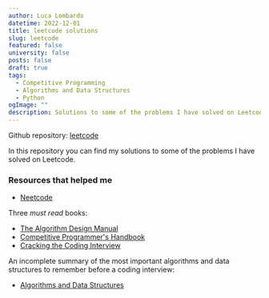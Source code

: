 ```yaml
---
author: Luca Lombardo
datetime: 2022-12-01
title: leetcode solutions
slug: leetcode
featured: false
university: false
posts: false
draft: true
tags:
  - Competitive Programming
  - Algorithms and Data Structures
  - Python
ogImage: ""
description: Solutions to some of the problems I have solved on Leetcode
---
```


Github repository: [leetcode](https://github.com/lukefleed/leetcode-fun)

In this repository you can find my solutions to some of the problems I have solved on Leetcode.

### Resources that helped me

- [Neetcode](https://neetcode.io/practice)

Three _must read_ books:

- [The Algorithm Design Manual](https://books.google.it/books/about/The_Algorithm_Design_Manual_Text.html?id=TrXd-gxPhVYC)
- [Competitive Programmer's Handbook](https://github.com/pllk/cphb)
- [Cracking the Coding Interview](https://books.google.it/books/about/Cracking_the_Coding_Interview.html?id=jD8iswEACAAJ)

An incomplete summary of the most important algorithms and data structures to remember before a coding interview:

- [Algorithms and Data Structures](howtoasd)
